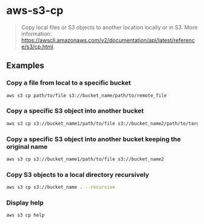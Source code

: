 # aws-s3-cp

> Copy local files or S3 objects to another location locally or in S3. More information: <https://awscli.amazonaws.com/v2/documentation/api/latest/reference/s3/cp.html>.

## Examples

### Copy a file from local to a specific bucket

```bash
aws s3 cp path/to/file s3://bucket_name/path/to/remote_file
```

### Copy a specific S3 object into another bucket

```bash
aws s3 cp s3://bucket_name1/path/to/file s3://bucket_name2/path/to/target
```

### Copy a specific S3 object into another bucket keeping the original name

```bash
aws s3 cp s3://bucket_name1/path/to/file s3://bucket_name2
```

### Copy S3 objects to a local directory recursively

```bash
aws s3 cp s3://bucket_name . --recursive
```

### Display help

```bash
aws s3 cp help
```
